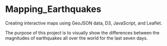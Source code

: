 # Mapping_Earthquakes
Creating interactive maps using GeoJSON data, D3, JavaScript, and Leaflet.

The purpose of this project is to visually show the differences between the magnitudes of earthquakes all over the world for the last seven days.

